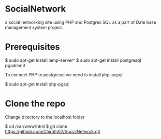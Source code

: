 # SocialNetwork
a social networking site using PHP and Postgres SQL as a part of Date base management system project.

# Prerequisites

$ sudo apt-get install lamp-server^
$ sudo apt-get install postgresql pgadmin3

To connect PHP to postgresql we need to install php-pqsql

$ sudo apt-get install php-pgsql

# Clone the repo

Change directory to the localhost folder
 
$ cd /var/www/html
$ git clone https://github.com/Chirath02/SocialNetwork.git
